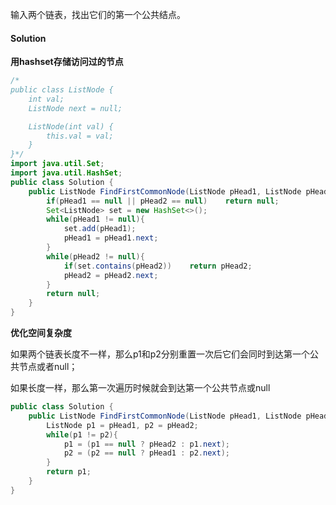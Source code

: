 输入两个链表，找出它们的第一个公共结点。

#### Solution

**用hashset存储访问过的节点**

```java
/*
public class ListNode {
    int val;
    ListNode next = null;

    ListNode(int val) {
        this.val = val;
    }
}*/
import java.util.Set;
import java.util.HashSet;
public class Solution {
    public ListNode FindFirstCommonNode(ListNode pHead1, ListNode pHead2) {
        if(pHead1 == null || pHead2 == null)    return null;
        Set<ListNode> set = new HashSet<>();
        while(pHead1 != null){
            set.add(pHead1);
            pHead1 = pHead1.next;
        }
        while(pHead2 != null){
            if(set.contains(pHead2))    return pHead2;
            pHead2 = pHead2.next;
        }
        return null;
    }
}
```

**优化空间复杂度**

如果两个链表长度不一样，那么p1和p2分别重置一次后它们会同时到达第一个公共节点或者null；

如果长度一样，那么第一次遍历时候就会到达第一个公共节点或null

```java
public class Solution {
    public ListNode FindFirstCommonNode(ListNode pHead1, ListNode pHead2) {
        ListNode p1 = pHead1, p2 = pHead2;
        while(p1 != p2){
            p1 = (p1 == null ? pHead2 : p1.next);
            p2 = (p2 == null ? pHead1 : p2.next);
        }
        return p1;
    }
}
```

